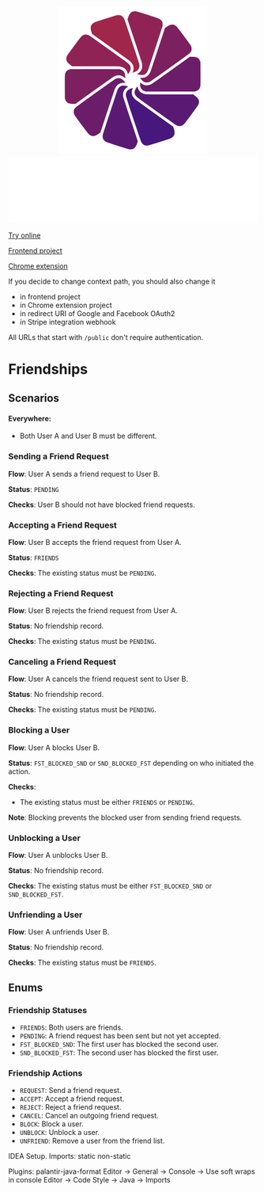 <p align="center">
  <img src="src/main/resources/static/logo.png" alt="Almonium logo.png"/>
  <img src="src/main/resources/static/title-white.png" alt="Almonium title.png"/>
</p>

[Try online](http://almonium.com)

[Frontend project](https://github.com/okuzan/almonium-fe)

[Chrome extension](https://github.com/okuzan/chrome-extension)

If you decide to change context path, you should also change it

- in frontend project
- in Chrome extension project
- in redirect URI of Google and Facebook OAuth2
- in Stripe integration webhook

All URLs that start with `/public` don't require authentication.

# Friendships

## Scenarios

#### Everywhere:

- Both User A and User B must be different.

### Sending a Friend Request

**Flow**: User A sends a friend request to User B.

**Status**: `PENDING`

**Checks**: User B should not have blocked friend requests.

### Accepting a Friend Request

**Flow**: User B accepts the friend request from User A.

**Status**: `FRIENDS`

**Checks**: The existing status must be `PENDING`.

### Rejecting a Friend Request

**Flow**: User B rejects the friend request from User A.

**Status**: No friendship record.

**Checks**: The existing status must be `PENDING`.

### Canceling a Friend Request

**Flow**: User A cancels the friend request sent to User B.

**Status**: No friendship record.

**Checks**: The existing status must be `PENDING`.

### Blocking a User

**Flow**: User A blocks User B.

**Status**: `FST_BLOCKED_SND` or `SND_BLOCKED_FST` depending on who initiated the action.

**Checks**:

- The existing status must be either `FRIENDS` or `PENDING`.

**Note**: Blocking prevents the blocked user from sending friend requests.

### Unblocking a User

**Flow**: User A unblocks User B.

**Status**: No friendship record.

**Checks**: The existing status must be either `FST_BLOCKED_SND` or `SND_BLOCKED_FST`.

### Unfriending a User

**Flow**: User A unfriends User B.

**Status**: No friendship record.

**Checks**: The existing status must be `FRIENDS`.

## Enums

### Friendship Statuses

- `FRIENDS`: Both users are friends.
- `PENDING`: A friend request has been sent but not yet accepted.
- `FST_BLOCKED_SND`: The first user has blocked the second user.
- `SND_BLOCKED_FST`: The second user has blocked the first user.

### Friendship Actions

- `REQUEST`: Send a friend request.
- `ACCEPT`: Accept a friend request.
- `REJECT`: Reject a friend request.
- `CANCEL`: Cancel an outgoing friend request.
- `BLOCK`: Block a user.
- `UNBLOCK`: Unblock a user.
- `UNFRIEND`: Remove a user from the friend list.

IDEA Setup.
Imports:
static
<empty line>
non-static

Plugins:
palantir-java-format
Editor -> General -> Console -> Use soft wraps in console
Editor -> Code Style -> Java -> Imports
